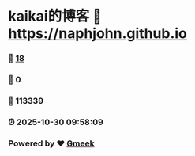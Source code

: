 # kaikai的博客 :link: https://naphjohn.github.io 
### :page_facing_up: [18](https://naphjohn.github.io/tag.html) 
### :speech_balloon: 0 
### :hibiscus: 113339 
### :alarm_clock: 2025-10-30 09:58:09 
### Powered by :heart: [Gmeek](https://github.com/Meekdai/Gmeek)
